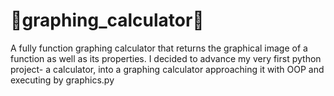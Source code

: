 # 🧮graphing_calculator🧮
A fully function graphing calculator that returns the graphical image of a function as well as its properties. I decided to advance my very first python project- a calculator, into a graphing calculator approaching it with OOP and executing by graphics.py 
